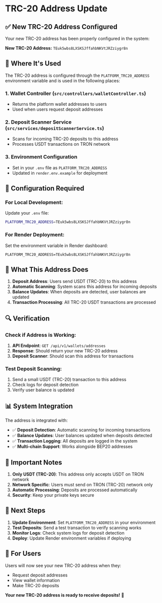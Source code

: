 # TRC-20 Address Update

## ✅ New TRC-20 Address Configured

Your new TRC-20 address has been properly configured in the system:

**New TRC-20 Address:** `TEuk5wbs8LXSKSJffahbNKVtJRZziygr8n`

## 📍 Where It's Used

The TRC-20 address is configured through the `PLATFORM_TRC20_ADDRESS` environment variable and is used in the following places:

### **1. Wallet Controller** (`src/controllers/walletController.ts`)
- Returns the platform wallet addresses to users
- Used when users request deposit addresses

### **2. Deposit Scanner Service** (`src/services/depositScannerService.ts`)
- Scans for incoming TRC-20 deposits to this address
- Processes USDT transactions on TRON network

### **3. Environment Configuration**
- Set in your `.env` file as `PLATFORM_TRC20_ADDRESS`
- Updated in `render.env.example` for deployment

## 🔧 Configuration Required

### **For Local Development:**
Update your `.env` file:
```bash
PLATFORM_TRC20_ADDRESS=TEuk5wbs8LXSKSJffahbNKVtJRZziygr8n
```

### **For Render Deployment:**
Set the environment variable in Render dashboard:
```
PLATFORM_TRC20_ADDRESS=TEuk5wbs8LXSKSJffahbNKVtJRZziygr8n
```

## 🎯 What This Address Does

1. **Deposit Address**: Users send USDT (TRC-20) to this address
2. **Automatic Scanning**: System scans this address for incoming deposits
3. **Balance Updates**: When deposits are detected, user balances are updated
4. **Transaction Processing**: All TRC-20 USDT transactions are processed

## 🔍 Verification

### **Check if Address is Working:**
1. **API Endpoint**: `GET /api/v1/wallets/addresses`
2. **Response**: Should return your new TRC-20 address
3. **Deposit Scanner**: Should scan this address for transactions

### **Test Deposit Scanning:**
1. Send a small USDT (TRC-20) transaction to this address
2. Check logs for deposit detection
3. Verify user balance is updated

## 📊 System Integration

The address is integrated with:
- ✅ **Deposit Detection**: Automatic scanning for incoming transactions
- ✅ **Balance Updates**: User balances updated when deposits detected
- ✅ **Transaction Logging**: All deposits are logged in the system
- ✅ **Multi-chain Support**: Works alongside BEP20 addresses

## 🚨 Important Notes

1. **Only USDT (TRC-20)**: This address only accepts USDT on TRON network
2. **Network Specific**: Users must send on TRON (TRC-20) network only
3. **Automatic Processing**: Deposits are processed automatically
4. **Security**: Keep your private keys secure

## 🔄 Next Steps

1. **Update Environment**: Set `PLATFORM_TRC20_ADDRESS` in your environment
2. **Test Deposits**: Send a test transaction to verify scanning works
3. **Monitor Logs**: Check system logs for deposit detection
4. **Deploy**: Update Render environment variables if deploying

## 📱 For Users

Users will now see your new TRC-20 address when they:
- Request deposit addresses
- View wallet information
- Make TRC-20 deposits

**Your new TRC-20 address is ready to receive deposits!** 🎉
